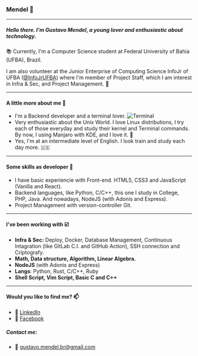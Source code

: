 ### Mendel :dizzy:
---

##### Hello there. I'm Gustavo Mendel, a young lover and enthusiastic about technology. 

:books: Currently, I'm a Computer Science student at Federal University of Bahia (UFBA), Brazil. 

I am also volunteer at the Junior Enterprise of Computing Science InfoJr of UFBA ([@InfoJrUFBA](https://github.com/InfoJrUFBA)) where I'm member of Project Staff, which I am interest in Infra & Sec, and Project Management. :green_heart:

---

#### A little more about me :running:

- I'm a Backend developer and a terminal lover. ![Terminal](https://github.com/MarcelSSouza/guscel.github.io/blob/master/assets/favicon.png)
- Very enthusiastic about the Unix World. I love Linux distributions, I try each of those everyday and study their kernel and Terminal commands. By now, I using Manjaro with KDE, and I love it. :penguin:
- Yes, I'm at an intermediate level of English. I look train and study each day more. :us:

---

#### Some skills as developer :triangular_flag_on_post:

- I have basic experiencie with Front-end. HTML5, CSS3 and JavaScript (Vanilla and React).
- Backend languages, like Python, C/C++, this one I study in College, PHP, Java. And nowadays, NodeJS (with Adonis and Express).
- Project Management with version-controller Git.

---

#### I've been working with :ballot_box_with_check:

- **Infra & Sec:** Deploy, Docker, Database Management, Continuous Intagration (like GitLab C.I. and GitHub Action), SSH connection and Criptografy.
- **Math, Data structure, Algorithm, Linear Algebra.**
- **NodeJS** (with Adonis and Express)
- **Langs**: Python, Rust, C/C++, Ruby
- **Shell Script, Vim Script, Basic C and C++**

---

#### Would you like to find me? 📫

- :link: [LinkedIn](https://www.linkedin.com/in/gustavo-mendel-6877691a3/)
- :link: [Facebook](https://www.facebook.com/mendeuba)
##### Contact me:
- :email: gustavo.mendel.br@gmail.com
